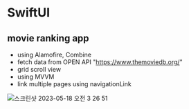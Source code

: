 # SwiftUI

## movie ranking app

- using Alamofire, Combine
- fetch data from OPEN API "https://www.themoviedb.org/"
- grid scroll view
- using MVVM 
- link multiple pages using navigationLink

![스크린샷 2023-05-18 오전 3 26 51](https://github.com/Heeoh/SwiftUI/assets/70556633/0e12ea9f-ed8b-4e42-a7c5-6b748e47f01a)
